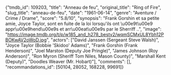 {"tmdb_id": 109203, "title": "Anneau de feu", "original_title": "Ring of Fire", "slug_title": "anneau-de-feu", "date": "1961-06-14", "genre": "Aventure / Crime / Drame", "score": "5.8/10", "synopsis": "Frank Gorshin et sa petite amie, Joyce Taylor, sont en fuite de la loi lorsqu'ils ont \u00e9t\u00e9 appr\u00e9hend\u00e9s et arr\u00eat\u00e9s par le Sherriff ..", "image": "https://image.tmdb.org/t/p/w185_and_h278_bestv2/wqmSCMxUL8Ybh12PBOKwAV2oWoD.jpg", "actors": ["David Janssen (Sergeant Steve Walsh)", "Joyce Taylor (Bobbie 'Skidoo' Adams)", "Frank Gorshin (Frank Henderson)", "Joel Marston (Deputy Joe Pringle)", "James Johnson (Roy Anderson)", "Ron Myron (Sheriff Tom Niles, Mason County)", "Marshall Kent (Deputy)", "Doodles Weaver (Mr. Hobart)"], "comments": [], "recommandations_id": [50104, 28052, 168228, 99691]}